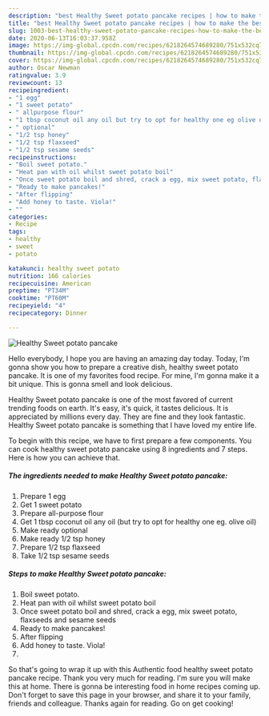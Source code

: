```yaml
---
description: "best Healthy Sweet potato pancake recipes | how to make the best Healthy Sweet potato pancake"
title: "best Healthy Sweet potato pancake recipes | how to make the best Healthy Sweet potato pancake"
slug: 1003-best-healthy-sweet-potato-pancake-recipes-how-to-make-the-best-healthy-sweet-potato-pancake
date: 2020-06-13T16:03:37.958Z
image: https://img-global.cpcdn.com/recipes/6218264574689280/751x532cq70/healthy-sweet-potato-pancake-recipe-main-photo.jpg
thumbnail: https://img-global.cpcdn.com/recipes/6218264574689280/751x532cq70/healthy-sweet-potato-pancake-recipe-main-photo.jpg
cover: https://img-global.cpcdn.com/recipes/6218264574689280/751x532cq70/healthy-sweet-potato-pancake-recipe-main-photo.jpg
author: Oscar Newman
ratingvalue: 3.9
reviewcount: 13
recipeingredient:
- "1 egg"
- "1 sweet potato"
- " allpurpose flour"
- "1 tbsp coconut oil any oil but try to opt for healthy one eg olive oil"
- " optional"
- "1/2 tsp honey"
- "1/2 tsp flaxseed"
- "1/2 tsp sesame seeds"
recipeinstructions:
- "Boil sweet potato."
- "Heat pan with oil whilst sweet potato boil"
- "Once sweet potato boil and shred, crack a egg, mix sweet potato, flaxseeds and sesame seeds"
- "Ready to make pancakes!"
- "After flipping"
- "Add honey to taste. Viola!"
- ""
categories:
- Recipe
tags:
- healthy
- sweet
- potato

katakunci: healthy sweet potato 
nutrition: 166 calories
recipecuisine: American
preptime: "PT34M"
cooktime: "PT60M"
recipeyield: "4"
recipecategory: Dinner

---
```



![Healthy Sweet potato pancake](https://img-global.cpcdn.com/recipes/6218264574689280/751x532cq70/healthy-sweet-potato-pancake-recipe-main-photo.jpg)

Hello everybody, I hope you are having an amazing day today. Today, I'm gonna show you how to prepare a creative dish, healthy sweet potato pancake. It is one of my favorites food recipe. For mine, I'm gonna make it a bit unique. This is gonna smell and look delicious.

Healthy Sweet potato pancake is one of the most favored of current trending foods on earth. It's easy, it's quick, it tastes delicious. It is appreciated by millions every day. They are fine and they look fantastic. Healthy Sweet potato pancake is something that I have loved my entire life.




To begin with this recipe, we have to first prepare a few components. You can cook healthy sweet potato pancake using 8 ingredients and 7 steps. Here is how you can achieve that.

<!--inarticleads1-->

##### The ingredients needed to make Healthy Sweet potato pancake:

1. Prepare 1 egg
1. Get 1 sweet potato
1. Prepare  all-purpose flour
1. Get 1 tbsp coconut oil any oil (but try to opt for healthy one eg. olive oil)
1. Make ready  optional
1. Make ready 1/2 tsp honey
1. Prepare 1/2 tsp flaxseed
1. Take 1/2 tsp sesame seeds




<!--inarticleads2-->

##### Steps to make Healthy Sweet potato pancake:

1. Boil sweet potato.
1. Heat pan with oil whilst sweet potato boil
1. Once sweet potato boil and shred, crack a egg, mix sweet potato, flaxseeds and sesame seeds
1. Ready to make pancakes!
1. After flipping
1. Add honey to taste. Viola!
1. 




So that's going to wrap it up with this Authentic food healthy sweet potato pancake recipe. Thank you very much for reading. I'm sure you will make this at home. There is gonna be interesting food in home recipes coming up. Don't forget to save this page in your browser, and share it to your family, friends and colleague. Thanks again for reading. Go on get cooking!

